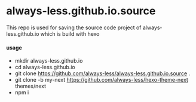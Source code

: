 # always-less.github.io.source
This repo is used for saving the source code project of always-less.github.io which is build with hexo

#### usage
- mkdir always-less.github.io
- cd always-less.github.io
- git clone https://github.com/always-less/always-less.github.io.source .
- git clone -b my-next https://github.com/always-less/hexo-theme-next themes/next
- npm i
